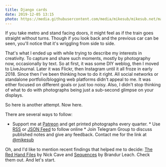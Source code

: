 ```yaml
---
title: Django cards
date: 2019-12-05 13:15
photo: https://media.githubusercontent.com/media/mikesub/mikesub.net/master/photos/window.jpg
---
```


If you take metro and stand facing doors, it might feel as if the train goes straight without turns. Though if you look back and the previous car can be seen, you'll notice that it's wriggling from side to side.

That's what I ended up with while trying to describe my interests in creativity. To capture and share such moments, mostly by photography now, occasionally by text. So at first, it was some DIY weblog, then I moved to LiveJournal. Later it was Flickr, then Instagram until it all froze in early 2018. Since then I've been thinking how to do it right. All social networks or standalone portfolio/blogging web platforms didn't appeal to me. It was either focused on different goals or just too noisy. Also, I didn't stop thinking of what to do with photographs being just a sub-second glimpse on your displays.

So here is another attempt. Now here.

There are several ways to follow:

* Support me at [Patreon](https://patreon.com/djangocards) and get printed photographs every quarter.
* Use [RSS](https://mikesub.net/blog/feed.json) or [JSON Feed](https://mikesub.net/blog/rss.xml) to follow online
* Join Telegram Group to discuss published notes and give any feedback. Contact me for the link at [@mikesub](https://telegram.me/mikesub)

Oh, and I'd like to mention recent findings that helped me to decide: [The Red Hand Files](https://www.theredhandfiles.com/) by Nick Cave and [Sequences](https://brandur.org/sequences-project) by Brandur Leach. Check them out. And let's start.